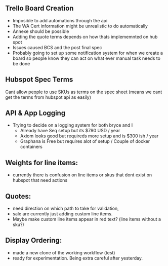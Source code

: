 ## Trello Board Creation
- Imposible to add automations through the api
- The WA Cert information might be unrealistic to do automatically
- Annexe should be possible
- Adding the quote terms depends on how thats implememnted on hub spot
- Issues caused BCS and the post final spec
- Probably going to set up some notification system for when we create a board so people know they can act on what ever manual task needs to be done

## Hubspot Spec Terms
Cant allow people to use SKUs as terms on the spec sheet (means we cant get the terms from hubspot api as easily)

## API & App Logging 
- Trying to decide on a logging system for both bryce and I
  - Already have Seq setup but its $790 USD / year
  - Axiom looks good but requireds more setup and is $300 ish / year
  - Graphana is Free but requires alot of setup / Couple of docker containers

## Weights for line items:
- currently there is confusion on line items or skus that dont exist on hubspot that need actions

## Quotes:
- need direction on which path to take for validation,
- sale are currently just adding custom line items.
- Maybe make custom line items appear in red text? (line items without a sku?)

## Display Ordering:
- made a new clone of the working workflow (test)
- ready for experimentation. Being extra careful after yesterday.
